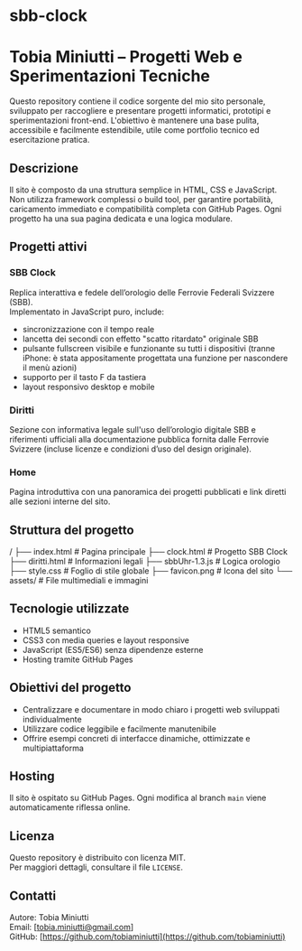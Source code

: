# sbb-clock
# Tobia Miniutti – Progetti Web e Sperimentazioni Tecniche

Questo repository contiene il codice sorgente del mio sito personale, sviluppato per raccogliere e presentare progetti informatici, prototipi e sperimentazioni front-end. L'obiettivo è mantenere una base pulita, accessibile e facilmente estendibile, utile come portfolio tecnico ed esercitazione pratica.

## Descrizione

Il sito è composto da una struttura semplice in HTML, CSS e JavaScript. Non utilizza framework complessi o build tool, per garantire portabilità, caricamento immediato e compatibilità completa con GitHub Pages. Ogni progetto ha una sua pagina dedicata e una logica modulare.

## Progetti attivi

### SBB Clock

Replica interattiva e fedele dell’orologio delle Ferrovie Federali Svizzere (SBB).  
Implementato in JavaScript puro, include:

- sincronizzazione con il tempo reale
- lancetta dei secondi con effetto "scatto ritardato" originale SBB
- pulsante fullscreen visibile e funzionante su tutti i dispositivi (tranne iPhone: è stata appositamente progettata una funzione per nascondere il menù azioni)
- supporto per il tasto F da tastiera
- layout responsivo desktop e mobile

### Diritti

Sezione con informativa legale sull'uso dell’orologio digitale SBB e riferimenti ufficiali alla documentazione pubblica fornita dalle Ferrovie Svizzere (incluse licenze e condizioni d’uso del design originale).

### Home

Pagina introduttiva con una panoramica dei progetti pubblicati e link diretti alle sezioni interne del sito.

## Struttura del progetto

/
├── index.html          # Pagina principale
├── clock.html          # Progetto SBB Clock
├── diritti.html        # Informazioni legali
├── sbbUhr-1.3.js       # Logica orologio
├── style.css           # Foglio di stile globale
├── favicon.png         # Icona del sito
└── assets/             # File multimediali e immagini

## Tecnologie utilizzate

- HTML5 semantico
- CSS3 con media queries e layout responsive
- JavaScript (ES5/ES6) senza dipendenze esterne
- Hosting tramite GitHub Pages

## Obiettivi del progetto

- Centralizzare e documentare in modo chiaro i progetti web sviluppati individualmente
- Utilizzare codice leggibile e facilmente manutenibile
- Offrire esempi concreti di interfacce dinamiche, ottimizzate e multipiattaforma

## Hosting

Il sito è ospitato su GitHub Pages. Ogni modifica al branch `main` viene automaticamente riflessa online.

## Licenza

Questo repository è distribuito con licenza MIT.  
Per maggiori dettagli, consultare il file `LICENSE`.

## Contatti

Autore: Tobia Miniutti  
Email: [tobia.miniutti@gmail.com]  
GitHub: [https://github.com/tobiaminiutti](https://github.com/tobiaminiutti)